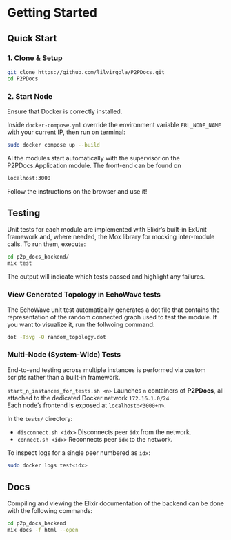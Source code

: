 # Getting Started

## Quick Start

### 1. Clone & Setup

```bash
git clone https://github.com/lilvirgola/P2PDocs.git
cd P2PDocs
```

### 2. Start Node
Ensure that Docker is correctly installed.

Inside `docker-compose.yml` override the environment variable `ERL_NODE_NAME` with your current IP, then run on terminal:

```bash
sudo docker compose up --build
```

Al the modules start automatically with the supervisor on the P2PDocs.Application module. The front-end can be found on

```bash
localhost:3000
```

Follow the instructions on the browser and use it!

## Testing

Unit tests for each module are implemented with Elixir’s built-in ExUnit framework and, where needed, the Mox library for mocking inter-module calls. To run them, execute:

```bash
cd p2p_docs_backend/
mix test
```

The output will indicate which tests passed and highlight any failures.

### View Generated Topology in EchoWave tests

The EchoWave unit test automatically generates a dot file that contains the representation of the random connected graph used to test the module. If you want to visualize it, run the follwoing command:

```bash
dot -Tsvg -O random_topology.dot

```

### Multi-Node (System-Wide) Tests

End-to-end testing across multiple instances is performed via custom scripts rather than a built-in framework.

`start_n_instances_for_tests.sh <n>` 
Launches `n` containers of **P2PDocs**, all attached to the dedicated Docker network `172.16.1.0/24`.  
Each node’s frontend is exposed at `localhost:<3000+n>`.

In the `tests/` directory:

- `disconnect.sh <idx>` Disconnects peer `idx` from the network.
- `connect.sh <idx>` Reconnects peer `idx` to the network.


To inspect logs for a single peer numbered as `idx`:

```bash
sudo docker logs test<idx>
```

## Docs

Compiling and viewing the Elixir documentation of the backend can be done with the following commands:

```bash
cd p2p_docs_backend
mix docs -f html --open
```